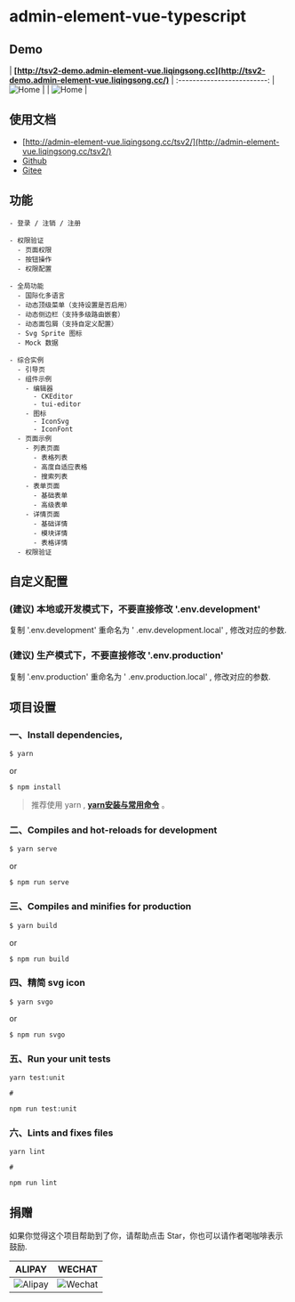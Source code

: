 # admin-element-vue-typescript

## Demo

| **[http://tsv2-demo.admin-element-vue.liqingsong.cc](http://tsv2-demo.admin-element-vue.liqingsong.cc/)**             |
:-------------------------:
| ![Home](https://gitee.com/lqsong/public/raw/master/admin-element-vue-typescript/home.png)  |
| ![Home](https://gitee.com/lqsong/public/raw/master/admin-element-vue-typescript/home2.png)  |



## 使用文档

 - [http://admin-element-vue.liqingsong.cc/tsv2/](http://admin-element-vue.liqingsong.cc/tsv2/)
 - [Github](https://github.com/lqsong/admin-element-vue) 
 - [Gitee](https://gitee.com/lqsong/admin-element-vue)

## 功能

```
- 登录 / 注销 / 注册

- 权限验证
  - 页面权限
  - 按钮操作
  - 权限配置

- 全局功能
  - 国际化多语言
  - 动态顶级菜单（支持设置是否启用）
  - 动态侧边栏（支持多级路由嵌套）
  - 动态面包屑（支持自定义配置）
  - Svg Sprite 图标
  - Mock 数据

- 综合实例
  - 引导页
  - 组件示例
    - 编辑器
      - CKEditor
      - tui-editor
    - 图标
      - IconSvg
      - IconFont
  - 页面示例
    - 列表页面
      - 表格列表
      - 高度自适应表格
      - 搜索列表
    - 表单页面
      - 基础表单
      - 高级表单      
    - 详情页面
      - 基础详情
      - 模块详情
      - 表格详情
  - 权限验证
```


## 自定义配置

### **(建议)** 本地或开发模式下，不要直接修改 '.env.development'
复制 '.env.development' 重命名为 ' .env.development.local' , 修改对应的参数.

### **(建议)** 生产模式下，不要直接修改 '.env.production'
复制 '.env.production' 重命名为 ' .env.production.local' , 修改对应的参数.


## 项目设置

### 一、Install dependencies,

```bash
$ yarn
```

or

```
$ npm install
```

> 推荐使用 yarn , **[yarn安装与常用命令](http://liqingsong.cc/article/detail/9)** 。

### 二、Compiles and hot-reloads for development

```bash
$ yarn serve
```

or

```
$ npm run serve
```


### 三、Compiles and minifies for production

```bash
$ yarn build
```
or

```
$ npm run build
```

### 四、精简 svg icon

```
$ yarn svgo
```

or

```
$ npm run svgo
```

### 五、Run your unit tests
```
yarn test:unit

#

npm run test:unit
```

### 六、Lints and fixes files
```
yarn lint

#

npm run lint
```


## 捐赠

如果你觉得这个项目帮助到了你，请帮助点击 Star，你也可以请作者喝咖啡表示鼓励.

**ALIPAY**             |  **WECHAT**
:-------------------------:|:-------------------------:
![Alipay](https://gitee.com/lqsong/public/raw/master/common/Alipay.png)  |  ![Wechat](https://gitee.com/lqsong/public/raw/master/common/Wechat.png)

